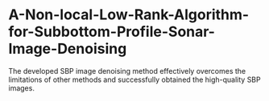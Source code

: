 # A-Non-local-Low-Rank-Algorithm-for-Subbottom-Profile-Sonar-Image-Denoising
The developed SBP image denoising method effectively overcomes the limitations of other methods and successfully obtained the high-quality SBP images.
